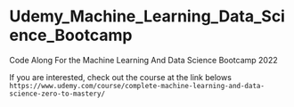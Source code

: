 # Udemy_Machine_Learning_Data_Science_Bootcamp
Code Along For the Machine Learning And Data Science Bootcamp 2022

If you are interested, check out the course at the link belows
`https://www.udemy.com/course/complete-machine-learning-and-data-science-zero-to-mastery/`
